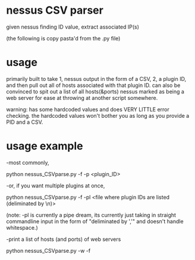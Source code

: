 # nessus CSV parser
given nessus finding ID value, extract associated IP(s)


(the following is copy pasta'd from the .py file) 

# usage
primarily built to take 1, nessus output in the form of a CSV, 2, a plugin ID, and then pull out all of hosts associated with that plugin ID. 
can also be convinced to spit out a list of all hosts(&ports) nessus marked as being a web server for ease at throwing at another script somewhere. 

warning: has some hardcoded values and does VERY LITTLE error checking. the hardcoded values won't bother you as long as you provide a PID and a CSV.

# usage example
-most commonly,

python nessus_CSVparse.py -f <filename> -p <plugin_ID> 

-or, if you want multiple plugins at once,

python nessus_CSVparse.py -f <filename> -pl <file where plugin IDs are listed (deliminated by \n)> 

(note: -pl is currently a pipe dream, its currently just taking in straight commandline input in the form of "deliminated by ','" and doesn't handle whitespace.) 

-print a list of hosts (and ports) of web servers

python nessus_CSVparse.py -w -f <filename> 
